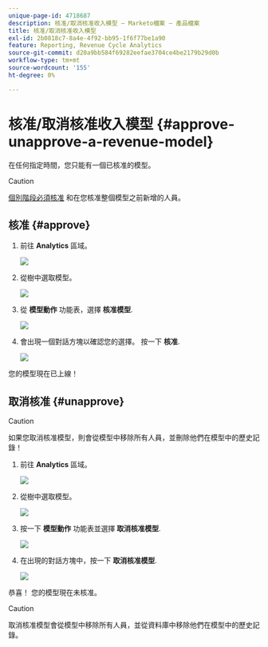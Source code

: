 ```yaml
---
unique-page-id: 4718687
description: 核准/取消核准收入模型 — Marketo檔案 — 產品檔案
title: 核准/取消核准收入模型
exl-id: 2b0818c7-8a4e-4f92-bb95-1f6f77be1a90
feature: Reporting, Revenue Cycle Analytics
source-git-commit: d20a9bb584f69282eefae3704ce4be2179b29d0b
workflow-type: tm+mt
source-wordcount: '155'
ht-degree: 0%

---
```


# 核准/取消核准收入模型 {#approve-unapprove-a-revenue-model}

在任何指定時間，您只能有一個已核准的模型。

>[!CAUTION]
>
>[個別階段必須核准](/help/marketo/product-docs/reporting/revenue-cycle-analytics/revenue-cycle-models/approving-stages-and-assigning-leads-to-a-revenue-model.md) 和在您核准整個模型之前新增的人員。

## 核准 {#approve}

1. 前往 **Analytics** 區域。

   ![](assets/image2017-3-28-8-3a9-3a16.png)

1. 從樹中選取模型。

   ![](assets/image2015-4-28-13-3a25-3a17.png)

1. 從 **模型動作** 功能表，選擇 **核准模型**.

   ![](assets/image2015-4-28-14-3a6-3a3.png)

1. 會出現一個對話方塊以確認您的選擇。 按一下 **核准**.

   ![](assets/image2015-4-28-14-3a6-3a49.png)

您的模型現在已上線！

## 取消核准 {#unapprove}

>[!CAUTION]
>
>如果您取消核准模型，則會從模型中移除所有人員，並刪除他們在模型中的歷史記錄！

1. 前往 **Analytics** 區域。

   ![](assets/image2017-3-28-8-3a9-3a30.png)

1. 從樹中選取模型。

   ![](assets/image2015-4-28-13-3a25-3a17.png)

1. 按一下 **模型動作** 功能表並選擇 **取消核准模型**.

   ![](assets/image2015-4-28-13-3a28-3a0.png)

1. 在出現的對話方塊中，按一下 **取消核准模型**.

   ![](assets/image2017-3-28-8-3a21-3a9.png)

恭喜！ 您的模型現在未核准。

>[!CAUTION]
>
>取消核准模型會從模型中移除所有人員，並從資料庫中移除他們在模型中的歷史記錄。
